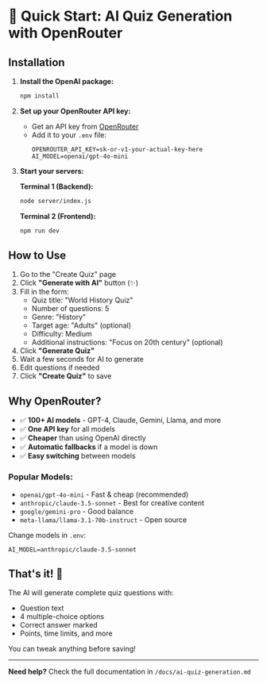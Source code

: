 # 🚀 Quick Start: AI Quiz Generation with OpenRouter

## Installation

1. **Install the OpenAI package:**
   ```bash
   npm install
   ```

2. **Set up your OpenRouter API key:**
   - Get an API key from [OpenRouter](https://openrouter.ai/keys)
   - Add it to your `.env` file:
     ```env
     OPENROUTER_API_KEY=sk-or-v1-your-actual-key-here
     AI_MODEL=openai/gpt-4o-mini
     ```

3. **Start your servers:**
   
   **Terminal 1 (Backend):**
   ```bash
   node server/index.js
   ```
   
   **Terminal 2 (Frontend):**
   ```bash
   npm run dev
   ```

## How to Use

1. Go to the "Create Quiz" page
2. Click **"Generate with AI"** button (✨)
3. Fill in the form:
   - Quiz title: "World History Quiz"
   - Number of questions: 5
   - Genre: "History"
   - Target age: "Adults" (optional)
   - Difficulty: Medium
   - Additional instructions: "Focus on 20th century" (optional)
4. Click **"Generate Quiz"**
5. Wait a few seconds for AI to generate
6. Edit questions if needed
7. Click **"Create Quiz"** to save

## Why OpenRouter?

- ✅ **100+ AI models** - GPT-4, Claude, Gemini, Llama, and more
- ✅ **One API key** for all models
- ✅ **Cheaper** than using OpenAI directly
- ✅ **Automatic fallbacks** if a model is down
- ✅ **Easy switching** between models

### Popular Models:
- `openai/gpt-4o-mini` - Fast & cheap (recommended)
- `anthropic/claude-3.5-sonnet` - Best for creative content
- `google/gemini-pro` - Good balance
- `meta-llama/llama-3.1-70b-instruct` - Open source

Change models in `.env`:
```env
AI_MODEL=anthropic/claude-3.5-sonnet
```

## That's it! 🎉

The AI will generate complete quiz questions with:
- Question text
- 4 multiple-choice options
- Correct answer marked
- Points, time limits, and more

You can tweak anything before saving!

---

**Need help?** Check the full documentation in `/docs/ai-quiz-generation.md`
